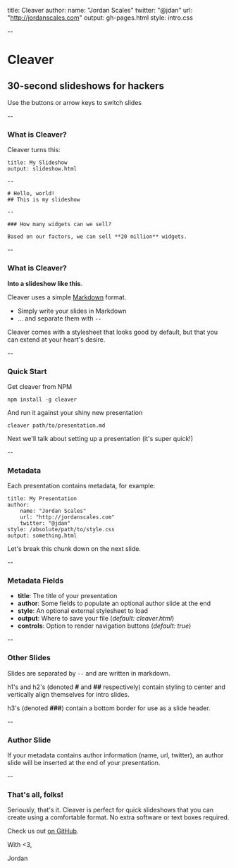 title: Cleaver
author:
  name: "Jordan Scales"
  twitter: "@jdan"
  url: "http://jordanscales.com"
output: gh-pages.html
style: intro.css

--

# Cleaver
## 30-second slideshows for hackers

<div class="help">Use the buttons or arrow keys to switch slides</div>

--

### What is Cleaver?

Cleaver turns this:

    title: My Slideshow
    output: slideshow.html

    --

    # Hello, world!
    ## This is my slideshow

    --

    ### How many widgets can we sell?

    Based on our factors, we can sell **20 million** widgets.

--

### What is Cleaver?

**Into a slideshow like this**.

Cleaver uses a simple [Markdown](http://daringfireball.net/projects/markdown/)
format.

* Simply write your slides in Markdown
* ... and separate them with `--`

Cleaver comes with a stylesheet that looks good by default, but that you
can extend at your heart's desire.

--

### Quick Start

Get cleaver from NPM

    npm install -g cleaver

And run it against your shiny new presentation

    cleaver path/to/presentation.md

Next we'll talk about setting up a presentation (it's super quick!)

--

### Metadata

Each presentation contains metadata, for example:

    title: My Presentation
    author:
        name: "Jordan Scales"
        url: "http://jordanscales.com"
        twitter: "@jdan"
    style: /absolute/path/to/style.css
    output: something.html

Let's break this chunk down on the next slide.

--

### Metadata Fields

* **title**: The title of your presentation
* **author**: Some fields to populate an optional author slide at the end
* **style**: An optional external stylesheet to load
* **output**: Where to save your file (*default: cleaver.html*)
* **controls**: Option to render navigation buttons (*default: true*)

--

### Other Slides

Slides are separated by `--` and are written in markdown.

h1's and h2's (denoted **#** and **##** respectively) contain styling to
center and vertically align themselves for intro slides.

h3's (denoted **###**) contain a bottom border for use as a slide header.

--

### Author Slide

If your metadata contains author information (name, url, twitter), an author
slide will be inserted at the end of your presentation.

--

### That's all, folks!

Seriously, that's it. Cleaver is perfect for quick slideshows that you can
create using a comfortable format. No extra software or text boxes required.

Check us out [on GitHub](http://github.com/jdan/cleaver).

With <3,

Jordan
